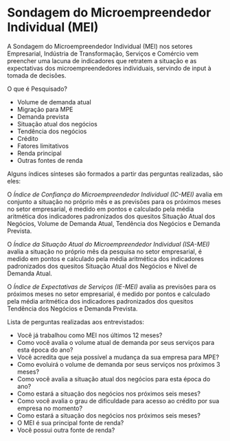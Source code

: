 # Sondagem do Microempreendedor Individual (MEI)

A Sondagem do Microempreendedor Individual (MEI) nos setores Empresarial, Indústria de Transformação, Serviços e Comércio vem preencher uma lacuna de indicadores que retratem a situação e as expectativas dos microempreendedores individuais, servindo de input à tomada de decisões.

O que é Pesquisado?

- Volume de demanda atual
- Migração para MPE
- Demanda prevista
- Situação atual dos negócios
- Tendência dos negócios
- Crédito 
- Fatores limitativos 
- Renda principal
- Outras fontes de renda

Alguns índices sínteses são formados a partir das perguntas realizadas, são eles:

O *Índice de Confiança do Microempreendedor Individual (IC-MEI)* avalia em conjunto a situação no próprio mês e as previsões para os próximos meses no setor empresarial, é medido em pontos e calculado pela média aritmética dos indicadores padronizados dos quesitos Situação Atual dos Negócios, Volume de Demanda Atual, Tendência dos Negócios e Demanda Prevista. 

O *Índice da Situação Atual do Microempreendedor Individual (ISA-MEI)* avalia a situação no próprio mês da pesquisa no setor empresarial, é medido em pontos e calculado pela média aritmética dos indicadores padronizados dos quesitos Situação Atual dos Negócios e Nível de Demanda Atual. 

O *Índice de Expectativas de Serviços (IE-MEI)* avalia as previsões para os próximos meses no setor empresarial, é medido por pontos e calculado pela média aritmética dos indicadores padronizados dos quesitos Tendência dos Negócios e Demanda Prevista. 

Lista de perguntas realizadas aos entrevistados: 

- Você já trabalhou como MEI nos últimos 12 meses?
- Como você avalia o volume atual de demanda por seus serviços para esta época do ano?
- Você acredita que seja possível a mudança da sua empresa para MPE?
- Como evoluirá o volume de demanda por seus serviços nos próximos 3 meses?
- Como você avalia a situação atual dos negócios para esta época do ano?
- Como estará a situação dos negócios nos próximos seis meses?
- Como você avalia o grau de dificuldade para acesso ao crédito por sua empresa no momento?
- Como estará a situação dos negócios nos próximos seis meses?
- O MEI é sua principal fonte de renda?
- Você possui outra fonte de renda?

